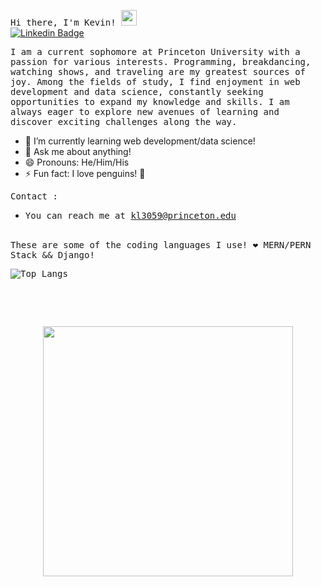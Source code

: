<samp> Hi there, I'm Kevin!</a> <img src="https://media.giphy.com/media/hvRJCLFzcasrR4ia7z/giphy.gif" width="25"> </samp>
<br>
[![Linkedin Badge](https://img.shields.io/badge/-LinkedIn-0e76a8?style=flat-square&logo=Linkedin&logoColor=white)](https://www.linkedin.com/in/kevin-le-00071524a/)


<samp>I am a current sophomore at Princeton University with a passion for various interests. Programming, breakdancing, watching shows, and traveling are my greatest sources of joy. Among the fields of study, I find enjoyment in web development and data science, constantly seeking opportunities to expand my knowledge and skills. I am always eager to explore new avenues of learning and discover exciting challenges along the way.</samp>

- 🌱 I’m currently learning web development/data science!
- 💬 Ask me about anything!
- 😄 Pronouns: He/Him/His
- ⚡ Fun fact: I love penguins! 🐧

<samp>Contact :</samp>
- <samp>You can reach me at kl3059@princeton.edu<samp>
<br>
<samp>These are some of the coding languages I use! ❤️ MERN/PERN Stack && Django! <samp>

![Top Langs](https://github-readme-stats.vercel.app/api/top-langs/?username=kevin-le1&size_weight=0.5&count_weight=0.5)


<br>
<br>
<br>
<p align="center">
<img src="https://media.giphy.com/media/Hws7aKoFHS9gs/giphy.gif" width="400" height="400" />
</p>

